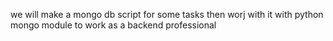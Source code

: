 we will make a mongo db script for some tasks then worj with it with python mongo module to work as a backend professional 